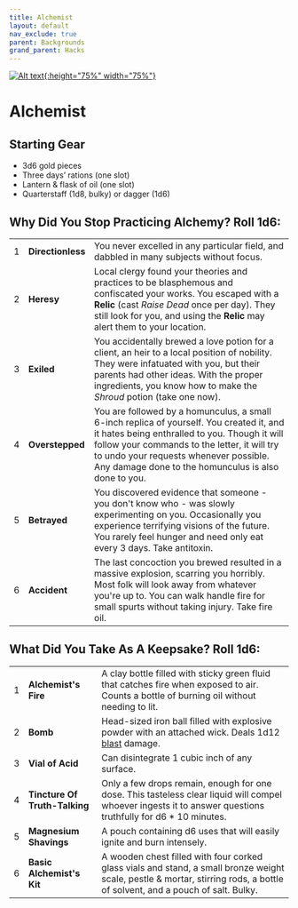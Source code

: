 ```yaml
---
title: Alchemist
layout: default
nav_exclude: true
parent: Backgrounds
grand_parent: Hacks
---
```


[![Alt text](/img/backgrounds/alchemist.png "East of the Sun and West of the Moon, illustrated by Kay Nielsen"){:height="75%" width="75%"}](/img/backgrounds/alchemist.png)

# Alchemist

## Starting Gear

- 3d6 gold pieces
- Three days’ rations (one slot)
- Lantern & flask of oil (one slot)
- Quarterstaff (1d8, bulky) or dagger (1d6)

## Why Did You Stop Practicing Alchemy? Roll 1d6:

||                 ||
| ---- | ---- |----|
|1|**Directionless**| You never excelled in any particular field, and dabbled in many subjects without focus.|
|2|**Heresy**| Local clergy found your theories and practices to be blasphemous and confiscated your works. You escaped with a **Relic** (cast _Raise Dead_ once per day). They still look for you, and using the **Relic** may alert them to your location.|
|3|**Exiled**| You accidentally brewed a love potion for a client, an heir to a local position of nobility. They were infatuated with you, but their parents had other ideas. With the proper ingredients, you know how to make the _Shroud_ potion (take one now).|
|4|**Overstepped**| You are followed by a homunculus, a small 6-inch replica of yourself. You created it, and it hates being enthralled to you. Though it will follow your commands to the letter, it will try to undo your requests whenever possible. Any damage done to the homunculus is also done to you.|
|5|**Betrayed**| You discovered evidence that someone - you don't know who - was slowly experimenting on you. Occasionally you experience terrifying visions of the future. You rarely feel hunger and need only eat every 3 days. Take antitoxin.  |
|6|**Accident**| The last concoction you brewed resulted in a massive explosion, scarring you horribly. Most folk will look away from whatever you're up to. You can walk handle fire for small spurts without taking injury. Take fire oil.|

## What Did You Take As A Keepsake? Roll 1d6:

||                 ||
| ---- | ---- |----|
|1|**Alchemist's Fire**|A clay bottle filled with sticky green fluid that catches fire when exposed to air. Counts a bottle of burning oil without needing to lit.|
|2|**Bomb**|Head-sized iron ball filled with explosive powder with an attached wick. Deals 1d12 [blast](https://cairnrpg.com/cairn-srd/#blast) damage.|
|3|**Vial of Acid**|Can disintegrate 1 cubic inch of any surface.|
|4|**Tincture Of Truth-Talking**|Only a few drops remain, enough for one dose. This tasteless clear liquid will compel whoever ingests it to answer questions truthfully for d6 \* 10 minutes.|
|5|**Magnesium Shavings**|A pouch containing d6 uses that will easily ignite and burn intensely.|
|6|**Basic Alchemist's Kit**|A wooden chest filled with four corked glass vials and stand, a small bronze weight scale, pestle & mortar, stirring rods, a bottle of solvent, and a pouch of salt. Bulky.|

